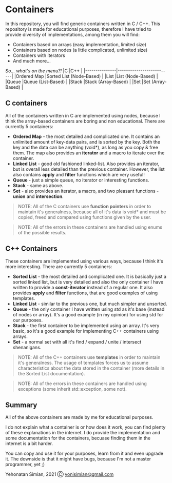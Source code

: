 # Containers
In this repository, you will find generic containers written in C / C++.
This repository is made for educational purposes, therefore I have tried to provide diversity of implementations, among them you will find:
- Containers based on arrays (easy implementation, limited size)
- Containers based on nodes (a little complicated, unlimited size)
- Containers with iterators
- And much more...

_So... what's on the menu?!_
|C              |C++                       |
|---------------|--------------------------|
|Ordered Map    |Sorted List (Node-Based)  |
|List    		     |List (Node-Based)         |
|Queue			       |Queue (List-Based)		      |
|Stack    		    |Stack (Array-Based)       |
|Set			         |Set (Array-Based)		       |


## C containers

All of the containers written in C are implemented using nodes, because I think the array-based containers are boring and non educational.
There are currently 5 containers:
- **Ordered Map** - the most detailed and complicated one.
It contains an unlimited amount of key-data pairs, and is sorted by the key.
Both the key and the data can be anything (void*), as long as you copy & free them.
The map also provides an **iterator** and a macro to iterate over the container.
- **Linked List** - good old fashioned linked-list. 
Also provides an iterator, but is overall less detailed than the previous container.
However, the list also contains **apply** and **filter** functions which are very useful!
- **Queue** - just a simple queue, no iterator or interesting functions.
- **Stack** - same as above.
- **Set** - also provides an iterator, a macro, and two pleasant functions - **union** and **intersection**.

>NOTE:  All of the C containers use **function pointers** in order to maintain it's generalness, because all of it's data is void* and must be copied, freed and compared using functions given by the user.

>NOTE:  All of the errors in these containers are handled using enums of the possible results.
 
## C++ Containers

These containers are implemented using various ways, because I think it's more interesting.
There are currently 5 containers:
- **Sorted List** - the most detailed and complicated one.
It is basically just a sorted linked list, but is very detailed and also the only container I have written to provide a **const-iterator** instead of a regular one. 
It also provides **apply** and **filter** functions, that are good examples of using templates.
- **Linked List** - similar to the previous one, but much simpler and unsorted.
- **Queue** - the only container I have written using std as it's base (instead of nodes or array).
It's a good example (in my opinion) for using std for our purposes.
- **Stack** - the first container to be implemented using an array.
It's very basic, so it's a good example for implementing C++ containers using arrays.
- **Set** - a normal set with all it's find / expand / unite / intersect shenanigans.

>NOTE:  All of the C++ containers use **templates** in order to maintain it's generalness.
The usage of templates forces us to assume characteristics about the data stored in the container (more details in the Sorted List documentation).

>NOTE:  All of the errors in these containers are handled using exceptions (some inherit std::exception, some not).

## Summary
All of the above containers are made by me for educational purposes.

I do not explain what a container is or how does it work, you can find plenty of these explanations in the internet.
I do provide the implementation and some documentation for the containers, becuase finding them in the internet is a bit harder.

You can copy and use it for your purposes, learn from it and even upgrade it.
The downside is that it might have bugs, because I'm not a master programmer, yet ;)

Yehonatan Simian, 2021 Ⓒ yonisimian@gmail.com
